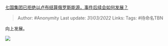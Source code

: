 [七国集团已拒绝以卢布结算俄罗斯能源，事件后续会如何发展？](https://www.zhihu.com/question/524664132/answer/2413466346)

> Author: #Anonymity 
> Last update: *31/03/2022* 
> Links:
> Tags: #待命名TBN 

向上发展。

![](https://pic1.zhimg.com/50/v2-ce7ace7a497bbe32dd85cae85172c7e4_720w.jpg?source=1940ef5c)

